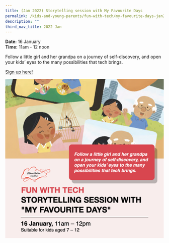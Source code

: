 ```yaml
---
title: (Jan 2022) Storytelling session with My Favourite Days
permalink: /kids-and-young-parents/fun-with-tech/my-favourite-days-jan2022
description: ""
third_nav_title: 2022 Jan
---
```



**Date:** 16 January
<br> **Time:** 11am - 12 noon

Follow a little girl and her grandpa on a journey of self-discovery, and open your kids’ eyes to the many possibilities that tech brings. 

[Sign up here! ](https://www.eventbrite.sg/e/storytelling-session-my-favourite-days-registration-226565442337?aff=ebdsoporgprofile)<br> 

![Storytelling session for kids](/images/16-Jan-kids.png)